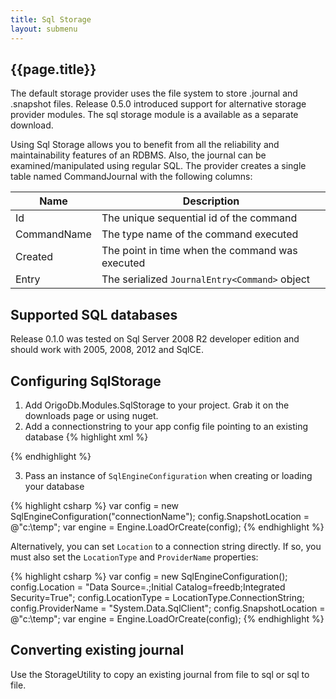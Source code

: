 ```yaml
---
title: Sql Storage
layout: submenu
---
```

## {{page.title}}

The default storage provider uses the file system to store .journal and .snapshot files. Release 0.5.0 introduced support for alternative storage provider modules. The sql storage module is a available as a separate download.

Using Sql Storage allows you to benefit from all the reliability and maintainability features of an RDBMS. Also, the journal can be examined/manipulated using regular SQL. The provider creates a single table named CommandJournal with the following columns:

Name | Description
-----|------------
Id | The unique sequential id of the command
CommandName | The type name of the command executed
Created | The point in time when the command was executed
Entry | The serialized `JournalEntry<Command>` object

## Supported SQL databases
Release 0.1.0 was tested on Sql Server 2008 R2 developer edition and should work with 2005, 2008, 2012 and SqlCE.

## Configuring SqlStorage
1. Add OrigoDb.Modules.SqlStorage to your project. Grab it on the downloads page or using nuget.
2. Add a connectionstring to your app config file pointing to an existing database
{% highlight xml %}
<connectionStrings>
  <add name="connectionName"
    connectionString="Data Source=.;Initial Catalog=freedb;Integrated Security=True"
    providerName="System.Data.SqlClient" />
</connectionStrings>
{% endhighlight %}

3. Pass an instance of `SqlEngineConfiguration` when creating or loading your database

{% highlight csharp %}
var config = new SqlEngineConfiguration("connectionName");
config.SnapshotLocation = @"c:\\temp";
var engine = Engine.LoadOrCreate<MyModel>(config);
{% endhighlight %}

Alternatively, you can set `Location` to a connection string directly. If so, you must also set the `LocationType` and `ProviderName` properties:

{% highlight csharp %}
var config = new SqlEngineConfiguration();
config.Location = "Data Source=.;Initial Catalog=freedb;Integrated Security=True";
config.LocationType = LocationType.ConnectionString;
config.ProviderName = "System.Data.SqlClient";
config.SnapshotLocation = @"c:\\temp";
var engine = Engine.LoadOrCreate<MyModel>(config);
{% endhighlight %}

## Converting existing journal
Use the StorageUtility to copy an existing journal from file to sql or sql to file.
